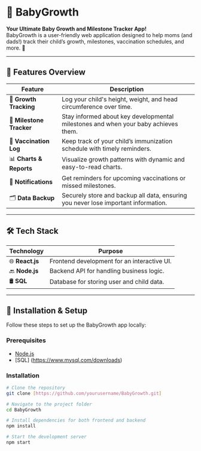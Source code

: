# 👶 BabyGrowth 

**Your Ultimate Baby Growth and Milestone Tracker App!**  
BabyGrowth is a user-friendly web application designed to help moms (and dads!) track their child’s growth, milestones, vaccination schedules, and more. 🌟  

---

## 🌟 Features Overview

| **Feature**             | **Description**                                                                                |
|-------------------------|------------------------------------------------------------------------------------------------|
| 🍼 **Growth Tracking**   | Log your child's height, weight, and head circumference over time.                            |
| 📅 **Milestone Tracker** | Stay informed about key developmental milestones and when your baby achieves them.            |
| 💉 **Vaccination Log**   | Keep track of your child’s immunization schedule with timely reminders.                        |
| 📊 **Charts & Reports**  | Visualize growth patterns with dynamic and easy-to-read charts.                               |
| 🔔 **Notifications**     | Get reminders for upcoming vaccinations or missed milestones.                                 |
| 🗂️ **Data Backup**        | Securely store and backup all data, ensuring you never lose important information.           |

---

## 🛠️ Tech Stack

| **Technology**    | **Purpose**                                   |
|-------------------|-----------------------------------------------|
| 🌐 **React.js**    | Frontend development for an interactive UI.  |
| 🔙 **Node.js**     | Backend API for handling business logic.     |
| 🛢️ **SQL**     | Database for storing user and child data.    |


---

## 🚀 Installation & Setup  

Follow these steps to set up the BabyGrowth app locally:  

### Prerequisites  
- [Node.js](https://nodejs.org/)  
- [SQL] (https://www.mysql.com/downloads)

### Installation  

```bash
# Clone the repository
git clone [https://github.com/yourusername/BabyGrowth.git]

# Navigate to the project folder
cd BabyGrowth

# Install dependencies for both frontend and backend
npm install

# Start the development server
npm start
